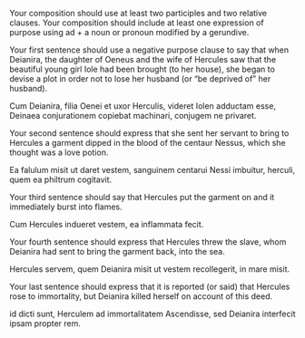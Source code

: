 Your composition should use at least two participles and two relative clauses.
Your composition should include at least one expression of purpose using ad + a noun or pronoun modified by a gerundive.


Your first sentence should use a negative purpose clause to say that when Deianira, the daughter of Oeneus and the wife of Hercules saw that the beautiful young girl Iole had been brought (to her house), she began to devise a plot in order not to lose her husband (or “be deprived of” her husband).

Cum Deianira, filia Oenei et uxor Herculis, videret Iolen adductam esse, Deinaea conjurationem copiebat machinari, conjugem ne privaret.

Your second sentence should express that she sent her servant to bring to Hercules a garment dipped in the blood of the centaur Nessus, which she thought was a love potion.

Ea falulum misit ut daret vestem, sanguinem centarui Nessi imbuitur, herculi, quem ea philtrum cogitavit. 

Your third sentence should say that Hercules put the garment on and it immediately burst into flames.

Cum Hercules indueret vestem, ea inflammata fecit.

Your fourth sentence should express that Hercules threw the slave, whom Deianira had sent to bring the garment back, into the sea.

Hercules servem, quem Deianira misit ut vestem recollegerit, in mare misit.

Your last sentence should express that it is reported (or said) that Hercules rose to immortality, but Deianira killed herself on account of this deed.

id dicti sunt, Herculem ad immortalitatem Ascendisse, sed Deianira interfecit ipsam propter rem.
